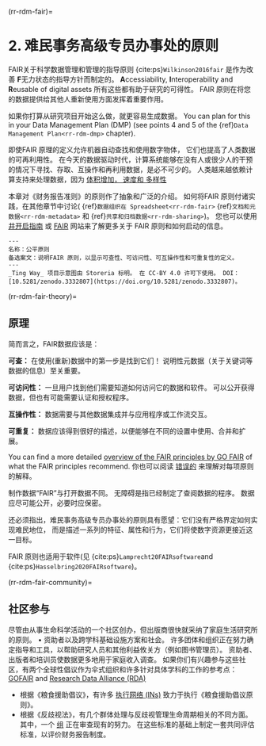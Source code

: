 (rr-rdm-fair)=
# 2. 难民事务高级专员办事处的原则

FAIR关于科学数据管理和管理的指导原则 {cite:ps}`Wilkinson2016fair` 是作为改善 **F**无力状态的指导方针而制定的。 **A**ccessiability, **I**nteroperability and **R**eusable of digital assets 所有这些都有助于研究的可得性。 FAIR 原则在将您的数据提供给其他人重新使用方面发挥着重要作用。

如果你打算从研究项目开始这么做，就更容易生成数据。 You can plan for this in your Data Management Plan (DMP) (see points 4 and 5 of the {ref}`Data Management Plan<rr-rdm-dmp>` chapter).

即使FAIR 原理的定义允许机器自动查找和使用数字物体， 它们也提高了人类数据的可再利用性。 在今天的数据驱动时代，计算系统能够在没有人或很少人的干预的情况下寻找、存取、互操作和再利用数据，是必不可少的。 人类越来越依赖计算支持来处理数据，因为 [体积增加， 速度和 多样性](https://www.zdnet.com/article/volume-velocity-and-variety-understanding-the-three-vs-of-big-data/)

本章对《财务报告准则》的原则作了抽象和广泛的介绍。 如何将FAIR 原则付诸实践，在其他章节中讨论( {ref}`数据组织在 Spreadsheet<rr-rdm-fair>` {ref}`文档和元数据<rr-rdm-metadata>` 和 {ref}`共享和归档数据<rr-rdm-sharing>`)。 您也可以使用 [井开启指南](https://f1000researchdata.s3.amazonaws.com/resources/FAIR_Open_GettingStarted.pdf) 或 [FAIR](https://howtofair.dk/) 网站来了解更多关于 FAIR 原则和如何启动的信息。

```{figure} ../../figures/fair-principles.jpg
---
名称：公平原则
备选案文：说明FAIR 原则，以显示可查性、可访问性、可互操作性和可重复性的定义。
---
_Ting Way_ 项目示意图由 Storeria 标明。 在 CC-BY 4.0 许可下使用。 DOI：[10.5281/zenodo.3332807](https://doi.org/10.5281/zenodo.3332807)。
```

(rr-rdm-fair-theory)=
## 原理

简而言之，FAIR数据应该是：

**可查：** 在使用(重新)数据中的第一步是找到它们！ 说明性元数据（关于关键词等数据的信息）至关重要。

**可访问性：** 一旦用户找到他们需要知道如何访问它的数据和软件。 可以公开获得数据，但也有可能需要认证和授权程序。

**互操作性：** 数据需要与其他数据集成并与应用程序或工作流交互。

**可重复：** 数据应该得到很好的描述，以便能够在不同的设置中使用、合并和扩展。

You can find a more detailed [overview of the FAIR principles by GO FAIR](https://www.go-fair.org/fair-principles) of what the FAIR principles recommend. 你也可以阅读 [错误的](https://doi.org/10.5281/zenodo.2248200) 来理解对每项原则的解释。

制作数据“FAIR”与打开数据不同。 无障碍是指已经制定了查阅数据的程序。 数据应尽可能公开，必要时应保密。

还必须指出，难民事务高级专员办事处的原则具有愿望：它们没有严格界定如何实现难民地位， 而是描述一系列的特征、属性和行为，它们将使数字资源更接近这一目标。

FAIR 原则也适用于软件(见 {cite:ps}`Lamprecht20FAIRsoftware`and {cite:ps}`Hasselbring2020FAIRsoftware`)。


(rr-rdm-fair-community)=
## 社区参与

尽管由从事生命科学活动的一个社区创办，但出版商很快就采纳了家庭生活研究所的原则。 • 资助者以及跨学科基础设施方案和社会。 许多团体和组织正在努力确定指导和工具，以帮助研究人员和其他利益攸关方（例如图书管理员）。 资助者、出版者和培训员使数据更多地用于家庭收入调查。 如果你们有兴趣参与这些社区，有两个全球性倡议作为伞式组织和许多针对具体学科的工作的参考点： [GOFAIR](https://www.go-fair.org) and [Research Data Alliance (RDA)](https://www.rd-alliance.org)
* 根据《粮食援助倡议》，有许多 [执行网络 (INs)](https://www.go-fair.org/implementation-networks) 致力于执行《粮食援助倡议原则》。
* 根据《反歧视法》，有几个群体处理与反歧视管理生命周期相关的不同方面。 其中，一个 [组](https://www.rd-alliance.org/groups/fair-data-maturity-model-wg) 正在审查现有的努力。 在这些标准的基础上制定一套共同评估标准，以评价财务报告制度。
